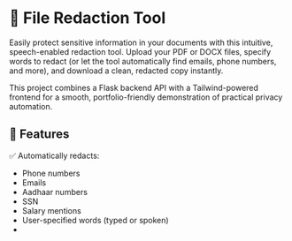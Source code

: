 # 🔏 File Redaction Tool

Easily protect sensitive information in your documents with this intuitive, speech-enabled redaction tool. Upload your PDF or DOCX files, specify words to redact (or let the tool automatically find emails, phone numbers, and more), and download a clean, redacted copy instantly.

This project combines a Flask backend API with a Tailwind-powered frontend for a smooth, portfolio-friendly demonstration of practical privacy automation.

## 🚀 Features

✅ Automatically redacts:
- Phone numbers
- Emails
- Aadhaar numbers
- SSN
- Salary mentions
- User-specified words (typed or spoken)
- 
```

